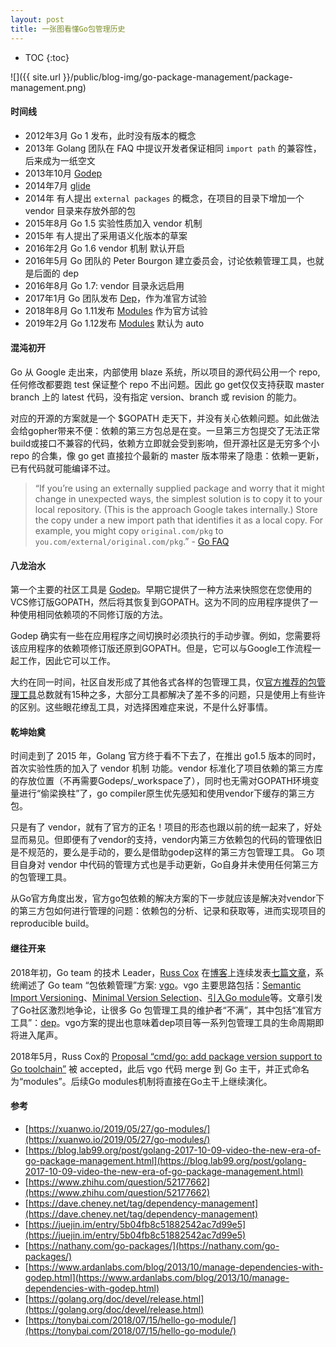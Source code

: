 ```yaml
---
layout: post
title: 一张图看懂Go包管理历史
---
```


* TOC
{:toc}


![]({{ site.url }}/public/blog-img/go-package-management/package-management.png)

#### 时间线
- 2012年3月 Go 1 发布，此时没有版本的概念
- 2013年 Golang 团队在 FAQ 中提议开发者保证相同 `import path` 的兼容性，后来成为一纸空文
- 2013年10月 [Godep](https://github.com/tools/godep)
- 2014年7月 [glide](https://github.com/Masterminds/glide)
- 2014年 有人提出 `external packages` 的概念，在项目的目录下增加一个 vendor 目录来存放外部的包
- 2015年8月  Go 1.5 实验性质加入 vendor 机制
- 2015年 有人提出了采用语义化版本的草案
- 2016年2月 Go 1.6 vendor 机制 默认开启
- 2016年5月 Go 团队的 Peter Bourgon 建立委员会，讨论依赖管理工具，也就是后面的 dep
- 2016年8月 Go 1.7: vendor 目录永远启用
- 2017年1月 Go 团队发布 [Dep](https://github.com/golang/dep)，作为准官方试验
- 2018年8月 Go 1.11发布 [Modules](https://golang.org/doc/go1.11#modules) 作为官方试验
- 2019年2月 Go 1.12发布 [Modules](https://golang.org/doc/go1.12#modules) 默认为 auto

#### 混沌初开
Go 从 Google 走出来，内部使用 blaze 系统，所以项目的源代码公用一个 repo, 任何修改都要跑 test 保证整个 repo 不出问题。因此 go get仅仅支持获取 master branch 上的 latest 代码，没有指定 version、branch 或 revision 的能力。

对应的开源的方案就是一个 $GOPATH 走天下，并没有关心依赖问题。如此做法会给gopher带来不便：依赖的第三方包总是在变。一旦第三方包提交了无法正常build或接口不兼容的代码，依赖方立即就会受到影响，但开源社区是无穷多个小 repo 的合集，像 go get 直接拉个最新的 master 版本带来了隐患：依赖一更新，已有代码就可能编译不过。

> “If you’re using an externally supplied package and worry that it might change in unexpected ways, the simplest solution is to copy it to your local repository. (This is the approach Google takes internally.) Store the copy under a new import path that identifies it as a local copy. For example, you might copy `original.com/pkg` to `you.com/external/original.com/pkg`.” - [Go FAQ](https://golang.org/doc/faq#get_version)

#### 八龙治水
第一个主要的社区工具是 [Godep](https://github.com/tools/godep)。早期它提供了一种方法来快照您在您使用的VCS修订版GOPATH，然后将其恢复到GOPATH。这为不同的应用程序提供了一种使用相同依赖项的不同修订版的方法。

Godep 确实有一些在应用程序之间切换时必须执行的手动步骤。例如，您需要将该应用程序的依赖项修订版还原到GOPATH。但是，它可以与Google工作流程一起工作，因此它可以工作。

大约在同一时间，社区自发形成了其他各式各样的包管理工具，仅[官方推荐的包管理工具](https://github.com/golang/go/wiki/PackageManagementTools)总数就有15种之多，大部分工具都解决了差不多的问题，只是使用上有些许的区别。这些眼花缭乱工具，对选择困难症来说，不是什么好事情。

#### 乾坤始奠
时间走到了 2015 年，Golang 官方终于看不下去了，在推出 go1.5 版本的同时，首次实验性质的加入了 vendor 机制 功能。vendor 标准化了项目依赖的第三方库的存放位置（不再需要Godeps/\_workspace了），同时也无需对GOPATH环境变量进行“偷梁换柱”了，go compiler原生优先感知和使用vendor下缓存的第三方包。

只是有了 vendor，就有了官方的正名！项目的形态也跟以前的统一起来了，好处显而易见。但即便有了vendor的支持，vendor内第三方依赖包的代码的管理依旧是不规范的，要么是手动的，要么是借助godep这样的第三方包管理工具。 Go 项目自身对 vendor 中代码的管理方式也是手动更新，Go自身并未使用任何第三方的包管理工具。

从Go官方角度出发，官方go包依赖的解决方案的下一步就应该是解决对vendor下的第三方包如何进行管理的问题：依赖包的分析、记录和获取等，进而实现项目的reproducible build。

#### 继往开来
2018年初，Go team 的技术 Leader，[Russ Cox](https://research.swtch.com/) 在[博客](https://research.swtch.com/)上连续发表[七篇文章](https://research.swtch.com/vgo)，系统阐述了 Go team “包依赖管理”方案: [vgo](https://github.com/golang/vgo)。vgo 主要思路包括：[Semantic Import Versioning](https://research.swtch.com/vgo-import)、[Minimal Version Selection](https://research.swtch.com/vgo-mvs)、[引入Go module](https://research.swtch.com/vgo-module)等。文章引发了Go社区激烈地争论，让很多 Go 包管理工具的维护者“不满”，其中包括“准官方工具”：[dep](https://github.com/golang/dep)。vgo方案的提出也意味着dep项目等一系列包管理工具的生命周期即将进入尾声。

2018年5月，Russ Cox的 [Proposal “cmd/go: add package version support to Go toolchain”](https://github.com/golang/go/issues/24301) 被 accepted，此后 vgo 代码 merge 到 Go 主干，并正式命名为“modules”。后续Go modules机制将直接在Go主干上继续演化。



#### 参考
- [https://xuanwo.io/2019/05/27/go-modules/](https://xuanwo.io/2019/05/27/go-modules/)
- [https://blog.lab99.org/post/golang-2017-10-09-video-the-new-era-of-go-package-management.html](https://blog.lab99.org/post/golang-2017-10-09-video-the-new-era-of-go-package-management.html)
- [https://www.zhihu.com/question/52177662](https://www.zhihu.com/question/52177662)
- [https://dave.cheney.net/tag/dependency-management](https://dave.cheney.net/tag/dependency-management)
- [https://juejin.im/entry/5b04fb8c51882542ac7d99e5](https://juejin.im/entry/5b04fb8c51882542ac7d99e5)
- [https://nathany.com/go-packages/](https://nathany.com/go-packages/)
- [https://www.ardanlabs.com/blog/2013/10/manage-dependencies-with-godep.html](https://www.ardanlabs.com/blog/2013/10/manage-dependencies-with-godep.html)
- [https://golang.org/doc/devel/release.html](https://golang.org/doc/devel/release.html)
- [https://tonybai.com/2018/07/15/hello-go-module/](https://tonybai.com/2018/07/15/hello-go-module/)
